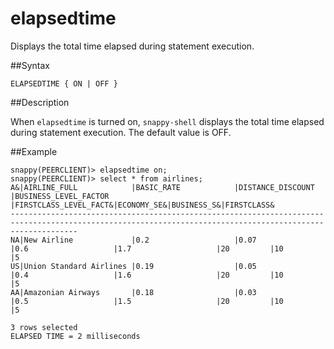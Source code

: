 # elapsedtime

Displays the total time elapsed during statement execution.

##Syntax

``` pre
ELAPSEDTIME { ON | OFF }
```

<a id="rtoolsijcomref18077__section_9228BC68FAAF4CDB941A6D9AF666C98D"></a>
##Description

When `elapsedtime` is turned on, `snappy-shell` displays the total time elapsed during statement execution. The default value is OFF.

##Example

``` pre
snappy(PEERCLIENT)> elapsedtime on;
snappy(PEERCLIENT)> select * from airlines;
A&|AIRLINE_FULL            |BASIC_RATE            |DISTANCE_DISCOUNT     |BUSINESS_LEVEL_FACTOR |FIRSTCLASS_LEVEL_FACT&|ECONOMY_SE&|BUSINESS_S&|FIRSTCLASS&
-----------------------------------------------------------------------------------------------------------------------------------------------------------
NA|New Airline             |0.2                   |0.07                  |0.6                   |1.7                   |20         |10         |5
US|Union Standard Airlines |0.19                  |0.05                  |0.4                   |1.6                   |20         |10         |5
AA|Amazonian Airways       |0.18                  |0.03                  |0.5                   |1.5                   |20         |10         |5

3 rows selected
ELAPSED TIME = 2 milliseconds
```


